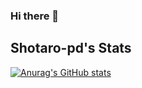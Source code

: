 ### Hi there 👋

## Shotaro-pd's Stats
[![Anurag's GitHub stats](https://github-readme-stats.vercel.app/api?username=shotaro-pd&theme=prussian)](https://github.com/anuraghazra/github-readme-stats)


<!--
**shotaro-pd/shotaro-pd** is a ✨ _special_ ✨ repository because its `README.md` (this file) appears on your GitHub profile.

Here are some ideas to get you started:

- 🔭 I’m currently working on ...
- 🌱 I’m currently learning ...
- 👯 I’m looking to collaborate on ...
- 🤔 I’m looking for help with ...
- 💬 Ask me about ...
- 📫 How to reach me: ...
- 😄 Pronouns: ...
- ⚡ Fun fact: ...
-->
